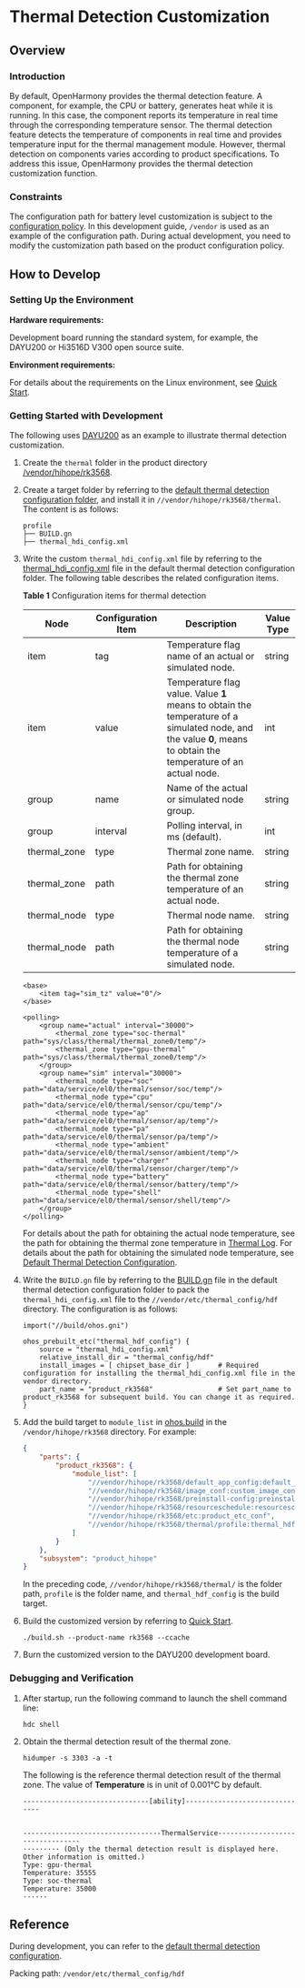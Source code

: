 # Thermal Detection Customization

## Overview

### Introduction

By default, OpenHarmony provides the thermal detection feature. A component, for example, the CPU or battery, generates heat while it is running. In this case, the component reports its temperature in real time through the corresponding temperature sensor. The thermal detection feature detects the temperature of components in real time and provides temperature input for the thermal management module. However, thermal detection on components varies according to product specifications. To address this issue, OpenHarmony provides the thermal detection customization function.

### Constraints

The configuration path for battery level customization is subject to the [configuration policy](https://gitee.com/openharmony/customization_config_policy). In this development guide, `/vendor` is used as an example of the configuration path. During actual development, you need to modify the customization path based on the product configuration policy.

## How to Develop

### Setting Up the Environment

**Hardware requirements:**

Development board running the standard system, for example, the DAYU200 or Hi3516D V300 open source suite.

**Environment requirements:**

For details about the requirements on the Linux environment, see [Quick Start](../quick-start/quickstart-overview.md).

### Getting Started with Development

The following uses [DAYU200](https://gitee.com/openharmony/vendor_hihope/tree/master/rk3568) as an example to illustrate thermal detection customization.

1. Create the `thermal` folder in the product directory [/vendor/hihope/rk3568](https://gitee.com/openharmony/vendor_hihope/tree/master/rk3568).

2. Create a target folder by referring to the [default thermal detection configuration folder](https://gitee.com/openharmony/drivers_peripheral/tree/master/thermal/interfaces/hdi_service/profile), and install it in `//vendor/hihope/rk3568/thermal`. The content is as follows:
     
    ```text
    profile
    ├── BUILD.gn
    ├── thermal_hdi_config.xml
    ```

3. Write the custom `thermal_hdi_config.xml` file by referring to the [thermal_hdi_config.xml](https://gitee.com/openharmony/drivers_peripheral/blob/master/thermal/interfaces/hdi_service/profile/thermal_hdi_config.xml) file in the default thermal detection configuration folder. The following table describes the related configuration items.

    **Table 1** Configuration items for thermal detection

    |Node| Configuration Item| Description| Value Type|
    | -------- | -------- | -------- | -------- |
    | item | tag | Temperature flag name of an actual or simulated node.| string |
    | item | value | Temperature flag value. Value **1** means to obtain the temperature of a simulated node, and the value **0**, means to obtain the temperature of an actual node.| int |
    | group | name | Name of the actual or simulated node group.| string |
    | group | interval | Polling interval, in ms (default).| int |
    | thermal_zone | type | Thermal zone name.| string |
    | thermal_zone | path | Path for obtaining the thermal zone temperature of an actual node.| string |
    | thermal_node | type | Thermal node name.| string |
    | thermal_node | path | Path for obtaining the thermal node temperature of a simulated node.| string |

    ```shell
    <base>
        <item tag="sim_tz" value="0"/>
    </base>

    <polling>
        <group name="actual" interval="30000">
            <thermal_zone type="soc-thermal" path="sys/class/thermal/thermal_zone0/temp"/>
            <thermal_zone type="gpu-thermal" path="sys/class/thermal/thermal_zone0/temp"/>
        </group>
        <group name="sim" interval="30000">
            <thermal_node type="soc" path="data/service/el0/thermal/sensor/soc/temp"/>
            <thermal_node type="cpu" path="data/service/el0/thermal/sensor/cpu/temp"/>
            <thermal_node type="ap" path="data/service/el0/thermal/sensor/ap/temp"/>
            <thermal_node type="pa" path="data/service/el0/thermal/sensor/pa/temp"/>
            <thermal_node type="ambient" path="data/service/el0/thermal/sensor/ambient/temp"/>
            <thermal_node type="charger" path="data/service/el0/thermal/sensor/charger/temp"/>
            <thermal_node type="battery" path="data/service/el0/thermal/sensor/battery/temp"/>
            <thermal_node type="shell" path="data/service/el0/thermal/sensor/shell/temp"/>
        </group>
    </polling>
    ```
    For details about the path for obtaining the actual node temperature, see the path for obtaining the thermal zone temperature in [Thermal Log](../subsystems/subsys-thermal_log.md). For details about the path for obtaining the simulated node temperature, see [Default Thermal Detection Configuration](https://gitee.com/openharmony/drivers_peripheral/blob/master/thermal/interfaces/hdi_service/profile/thermal_hdi_config.xml).

5. Write the `BUILD.gn` file by referring to the [BUILD.gn](https://gitee.com/openharmony/drivers_peripheral/blob/master/thermal/interfaces/hdi_service/profile/BUILD.gn) file in the default thermal detection configuration folder to pack the `thermal_hdi_config.xml` file to the `//vendor/etc/thermal_config/hdf` directory. The configuration is as follows:

    ```shell
    import("//build/ohos.gni")

    ohos_prebuilt_etc("thermal_hdf_config") {
        source = "thermal_hdi_config.xml"
        relative_install_dir = "thermal_config/hdf"
        install_images = [ chipset_base_dir ]       # Required configuration for installing the thermal_hdi_config.xml file in the vendor directory.
        part_name = "product_rk3568"                # Set part_name to product_rk3568 for subsequent build. You can change it as required.
    }
    ```

6. Add the build target to `module_list` in [ohos.build](https://gitee.com/openharmony/vendor_hihope/blob/master/rk3568/ohos.build) in the `/vendor/hihope/rk3568` directory. For example:

    ```json
    {
        "parts": {
            "product_rk3568": {
                "module_list": [
                    "//vendor/hihope/rk3568/default_app_config:default_app_config",
                    "//vendor/hihope/rk3568/image_conf:custom_image_conf",
                    "//vendor/hihope/rk3568/preinstall-config:preinstall-config",
                    "//vendor/hihope/rk3568/resourceschedule:resourceschedule",
                    "//vendor/hihope/rk3568/etc:product_etc_conf",
                    "//vendor/hihope/rk3568/thermal/profile:thermal_hdf_config", // Add the configuration for building of thermal_hdf_config.
                ]
            }
        },
        "subsystem": "product_hihope"
    }
    ```
    In the preceding code, `//vendor/hihope/rk3568/thermal/` is the folder path, `profile` is the folder name, and `thermal_hdf_config` is the build target.

7. Build the customized version by referring to [Quick Start](../quick-start/quickstart-overview.md).

    ```shell
    ./build.sh --product-name rk3568 --ccache
    ```

8. Burn the customized version to the DAYU200 development board.

### Debugging and Verification

1. After startup, run the following command to launch the shell command line:
    ```shell
    hdc shell
    ```

2. Obtain the thermal detection result of the thermal zone.
    ```shell
    hidumper -s 3303 -a -t
    ```

    The following is the reference thermal detection result of the thermal zone. The value of **Temperature** is in unit of 0.001°C by default.
    ```shell
    -------------------------------[ability]-------------------------------


    ----------------------------------ThermalService---------------------------------
    ········· (Only the thermal detection result is displayed here. Other information is omitted.)
    Type: gpu-thermal
    Temperature: 35555
    Type: soc-thermal
    Temperature: 35000
    ······
    ```

## Reference
During development, you can refer to the [default thermal detection configuration](https://gitee.com/openharmony/drivers_peripheral/tree/master/thermal/interfaces/hdi_service/profile/thermal_hdf_config.xml).

Packing path: `/vendor/etc/thermal_config/hdf`
